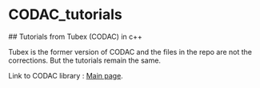 # CODAC_tutorials


## Tutorials from Tubex (CODAC) in c++

Tubex is the former version of CODAC and the files in the repo are not the corrections. But the tutorials remain the same.


Link to CODAC library : [Main page](http://codac.io/).
